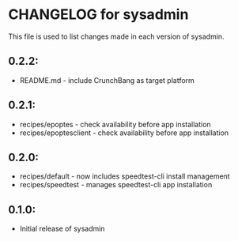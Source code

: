 # CHANGELOG for sysadmin

This file is used to list changes made in each version of sysadmin.

## 0.2.2:

* README.md - include CrunchBang as target platform

## 0.2.1:

* recipes/epoptes       - check availability before app installation
* recipes/epoptesclient - check availability before app installation

## 0.2.0:

* recipes/default   - now includes speedtest-cli install management
* recipes/speedtest - manages speedtest-cli app installation

## 0.1.0:

* Initial release of sysadmin

